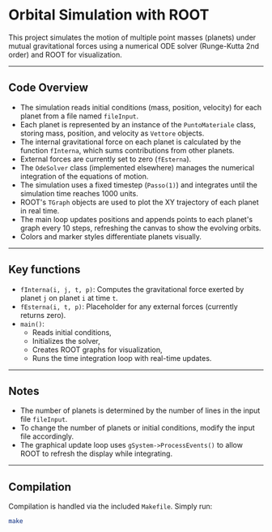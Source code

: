 # Orbital Simulation with ROOT

This project simulates the motion of multiple point masses (planets) under mutual gravitational forces using a numerical ODE solver (Runge-Kutta 2nd order) and ROOT for visualization.

---

## Code Overview

- The simulation reads initial conditions (mass, position, velocity) for each planet from a file named `fileInput`.
- Each planet is represented by an instance of the `PuntoMateriale` class, storing mass, position, and velocity as `Vettore` objects.
- The internal gravitational force on each planet is calculated by the function `fInterna`, which sums contributions from other planets.
- External forces are currently set to zero (`fEsterna`).
- The `OdeSolver` class (implemented elsewhere) manages the numerical integration of the equations of motion.
- The simulation uses a fixed timestep (`Passo(1)`) and integrates until the simulation time reaches 1000 units.
- ROOT's `TGraph` objects are used to plot the XY trajectory of each planet in real time.
- The main loop updates positions and appends points to each planet's graph every 10 steps, refreshing the canvas to show the evolving orbits.
- Colors and marker styles differentiate planets visually.

---

## Key functions

- `fInterna(i, j, t, p)`: Computes the gravitational force exerted by planet `j` on planet `i` at time `t`.
- `fEsterna(i, t, p)`: Placeholder for any external forces (currently returns zero).
- `main()`: 
  - Reads initial conditions,
  - Initializes the solver,
  - Creates ROOT graphs for visualization,
  - Runs the time integration loop with real-time updates.

---

## Notes

- The number of planets is determined by the number of lines in the input file `fileInput`.
- To change the number of planets or initial conditions, modify the input file accordingly.
- The graphical update loop uses `gSystem->ProcessEvents()` to allow ROOT to refresh the display while integrating.

---

## Compilation

Compilation is handled via the included `Makefile`. Simply run:

```bash
make